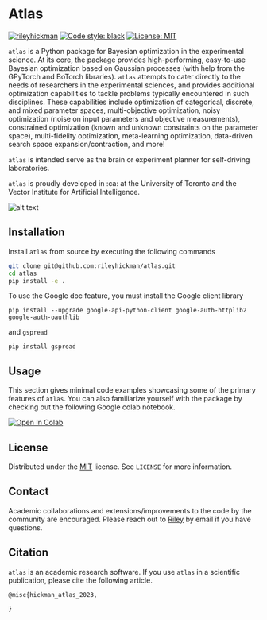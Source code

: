 # Atlas


[![rileyhickman](https://circleci.com/gh/rileyhickman/atlas.svg?style=svg&circle-token=96039a8d33f9fade7e4c1a5420312b0711b16cde)](https://app.circleci.com/pipelines/github/rileyhickman/atlas)
[![Code style: black](https://img.shields.io/badge/code%20style-black-000000.svg)](https://github.com/psf/black)
[![License: MIT](https://img.shields.io/badge/License-MIT-yellow.svg)](https://opensource.org/licenses/MIT)


`atlas` is a Python package for Bayesian optimization in the experimental science. At its core, the package provides high-performing, easy-to-use Bayesian optimization based
on Gaussian processes (with help from the GPyTorch and BoTorch libraries). `atlas` attempts to cater directly to the needs of researchers in the experimental sciences,
and provides additional optimization capabilities to tackle problems typically encountered in such disciplines. These capabilities include optimization of categorical, discrete, and mixed parameter
spaces, multi-objective optimization, noisy optimization (noise on input parameters and objective measurements), constrained optimization (known and unknown constraints on the parameter space), multi-fidelity
optimization, meta-learning optimization, data-driven search space expansion/contraction, and more!

`atlas` is intended serve as the brain or experiment planner for self-driving laboratories.


`atlas` is proudly developed in :ca: at the University of Toronto and the Vector Institute for Artificial Intelligence.


![alt text](https://github.com/rileyhickman/atlas/blob/main/static/atlas_logo.png)

## Installation

Install `atlas` from source by executing the following commands

```bash
git clone git@github.com:rileyhickman/atlas.git
cd atlas
pip install -e .
```

To use the Google doc feature, you must install the Google client library

```
pip install --upgrade google-api-python-client google-auth-httplib2 google-auth-oauthlib
```

and `gspread`

```
pip install gspread
```

## Usage

This section gives minimal code examples showcasing some of the primary features of `atlas`.
You can also familiarize yourself with the package by checking out the following Google colab
notebook.

[![Open In Colab](https://colab.research.google.com/assets/colab-badge.svg)](https://colab.research.google.com/github/aspuru-guzik-group/atlas/blob/main/atlas_get_started.ipynb)


## License

Distributed under the [MIT](https://choosealicense.com/licenses/mit/)
 license. See `LICENSE` for more information.

## Contact

Academic collaborations and extensions/improvements to the code by the community
are encouraged. Please reach out to [Riley](riley.hickman@mail.utoronto.ca) by email if you have questions.

## Citation

`atlas` is an academic research software. If you use `atlas` in a scientific publication, please cite the following article.

```
@misc{hickman_atlas_2023,

}
```
